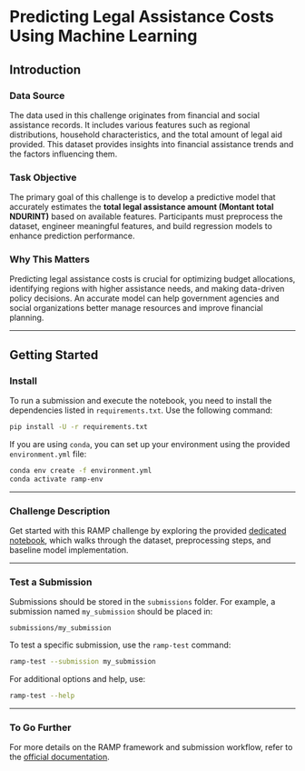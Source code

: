 # Predicting Legal Assistance Costs Using Machine Learning

## Introduction

### Data Source

The data used in this challenge originates from financial and social assistance records. It includes various features such as regional distributions, household characteristics, and the total amount of legal aid provided. This dataset provides insights into financial assistance trends and the factors influencing them.

### Task Objective

The primary goal of this challenge is to develop a predictive model that accurately estimates the **total legal assistance amount (Montant total NDURINT)** based on available features. Participants must preprocess the dataset, engineer meaningful features, and build regression models to enhance prediction performance.

### Why This Matters

Predicting legal assistance costs is crucial for optimizing budget allocations, identifying regions with higher assistance needs, and making data-driven policy decisions. An accurate model can help government agencies and social organizations better manage resources and improve financial planning.

---

## Getting Started

### Install

To run a submission and execute the notebook, you need to install the dependencies listed in `requirements.txt`. Use the following command:

```bash
pip install -U -r requirements.txt
```

If you are using `conda`, you can set up your environment using the provided `environment.yml` file:

```bash
conda env create -f environment.yml
conda activate ramp-env
```

---

### Challenge Description

Get started with this RAMP challenge by exploring the provided
[dedicated notebook](template_starting_kit.ipynb), which walks through the dataset, preprocessing steps, and baseline model implementation.

---

### Test a Submission

Submissions should be stored in the `submissions` folder. For example, a submission named `my_submission` should be placed in:

```
submissions/my_submission
```

To test a specific submission, use the `ramp-test` command:

```bash
ramp-test --submission my_submission
```

For additional options and help, use:

```bash
ramp-test --help
```

---

### To Go Further

For more details on the RAMP framework and submission workflow, refer to the
[official documentation](https://paris-saclay-cds.github.io/ramp-docs/ramp-workflow/stable/using_kits.html).

